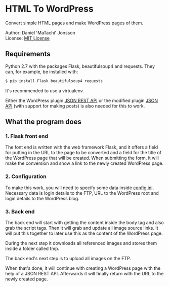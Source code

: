 HTML To WordPress
=================

Convert simple HTML pages and make WordPress pages of them.

Author: Daniel 'MaTachi' Jonsson  
License: [MIT License](LICENSE)

Requirements
------------

Python 2.7 with the packages Flask, beautifulsoup4 and requests. They can, for example, be installed with:

```sh
$ pip install Flask beautifulsoup4 requests
```

It's recommended to use a virtualenv.

Either the WordPress plugin [JSON REST
API](http://wordpress.org/plugins/json-rest-api/) or the modified plugin
[JSON API](https://github.com/Achillefs/wp-json-api) (with support for making
posts) is also needed for this to work.

What the program does
---------------------

### 1. Flask front end

The font end is written with the web framework Flask, and it offers a field for
putting in the URL to the page to be converted and a field for the title of the
WordPress page that will be created. When submitting the form, it will make the
conversion and show a link to the newly created WordPress page.

### 2. Configuration

To make this work, you will need to specify some data inside
[config.ini](config.ini).  Necessary data is login details to the FTP, URL to
the WordPress root and login details to the WordPress blog.


### 3. Back end

The back end will start with getting the content inside the body tag and also
grab the script tags. Then it will grab and update all image source links. It
will put this together to later use this as the content of the WordPress page.

During the next step it downloads all referenced images and stores them inside
a folder called tmp.

The back end's next step is to upload all images on the FTP.

When that's done, it will continue with creating a WordPress page with the help
of a JSON REST API. Afterwards it will finally return with the URL to the newly
created page.
